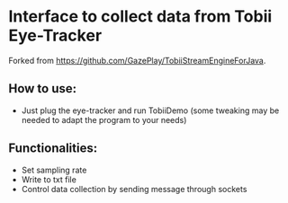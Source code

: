 # Interface to collect data from Tobii Eye-Tracker

Forked from https://github.com/GazePlay/TobiiStreamEngineForJava.

## How to use:
- Just plug the eye-tracker and run TobiiDemo (some tweaking may be needed to adapt the program to your needs)

## Functionalities:
- Set sampling rate
- Write to txt file
- Control data collection by sending message through sockets
